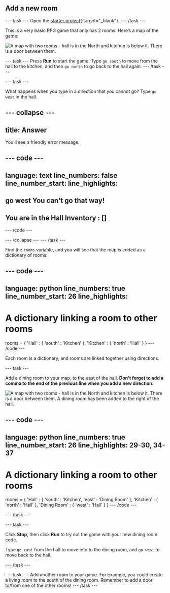 ## Add a new room

--- task ---
Open the [starter project](https://editor.raspberrypi.org/en/projects/rpg-starter){:target="_blank"}.
--- /task ---


This is a very basic RPG game that only has 2 rooms. Here’s a map of the game:

![A map with two rooms - hall is in the North and kitchen is below it. There is a door between them.](images/rpg-map1.png)

--- task ---
Press **Run** to start the game. Type `go south` to move from the hall to the kitchen, and then `go north` to go back to the hall again.
--- /task ---

--- task ---

What happens when you type in a direction that you cannot go? Type `go west` in the hall.

--- collapse ---
---
title: Answer
---
You'll see a friendly error message.

--- code ---
---
language: text
line_numbers: false
line_number_start: 
line_highlights: 
---
go west
You can't go that way!
---------------------------
You are in the Hall
Inventory : []
---------------------------
>
--- /code ---

--- /collapse ---
--- /task ---


Find the `rooms` variable, and you will see that the map is coded as a dictionary of rooms:

--- code ---
---
language: python
line_numbers: true
line_number_start: 26
line_highlights: 
---
# A dictionary linking a room to other rooms
rooms = {
    'Hall' : {
        'south' : 'Kitchen'
    },
    'Kitchen' : {
        'north' : 'Hall'
    }
}
--- /code ---

Each room is a dictionary, and rooms are linked together using directions.  


--- task ---

Add a dining room to your map, to the east of the hall. **Don't forget to add a comma to the end of the previous line when you add a new direction.**

![A map with two rooms - hall is in the North and kitchen is below it. There is a door between them. A dining room has been added to the right of the hall.](images/rpg-dining.png)

--- code ---
---
language: python
line_numbers: true
line_number_start: 26
line_highlights: 29-30, 34-37
---
# A dictionary linking a room to other rooms
rooms = {
    'Hall' : {
        'south' : 'Kitchen',
        'east' : 'Dining Room'
    },
    'Kitchen' : {
        'north' : 'Hall'
    },
    'Dining Room' : {
        'west' : 'Hall'
    }
}
--- /code ---

--- /task ---

--- task ---

Click **Stop**, then click **Run** to try out the game with your new dining room code. 

Type `go east` from the hall to move into to the dining room, and `go west` to move back to the hall.

--- /task ---

--- task ---
Add another room to your game. For example, you could create a living room to the south of the dining room. Remember to add a door to/from one of the other rooms!
--- /task ---
